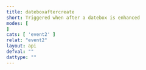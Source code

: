 ```yaml
---
title: dateboxaftercreate
short: Triggered when after a datebox is enhanced
modes: [
]
cats: [ 'event2' ]
relat: "event2"
layout: api
defval: ""
dattype: ""
---
```




